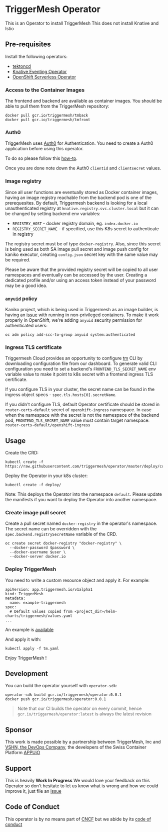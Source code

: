 # TriggerMesh Operator

This is an Operator to install TriggerMesh This does not install Knative and
Istio

## Pre-requisites

Install the following operators:
- [tektoncd](https://github.com/tektoncd/operator)
- [Knative Eventing Operator](https://operatorhub.io/operator/knative-eventing-operator)
- [OpenShift Serverless Operator](https://github.com/openshift-knative/serverless-operator)

### Access to the Container Images

The frontend and backend are available as container images. You should be able
to pull them from the TriggerMesh repository:

```
docker pull gcr.io/triggermesh/tmback
docker pull gcr.io/triggermesh/tmfront
```

### Auth0

TriggerMesh uses [Auth0](https://auth0.com/) for Authentication. You need to
create a Auth0 application before using this operator.

To do so please follow this [how-to](./auth0.md).

Once you are done note down the Auth0 `clientid` and `clientsecret` values.

### Image registry

Since all user functions are eventually stored as Docker container images,
having an image registry reachable from the backend pod is one of the
prerequesites. By default, Triggermesh backend is looking for a local
unauthenticated registry at `knative.registry.svc.cluster.local` but it can be
changed by setting backend env variables:

- `REGISTRY_HOST` - docker registry domain, eg. `index.docker.io`
- `REGISTRY_SECRET_NAME` - if specified, use this K8s secret to authenticate in
  registry

The registry secret must be of type `docker-registry`. Also, since this secret is being
used as both SA image pull secret and image push config for kaniko executor,
creating `config.json` secret key with the same value may be required.

Please be aware that the provided registry secret will be copied to all user
namespaces and eventually can be accessed by the user. Creating a dedicated
profile and/or using an access token instead of your password may be a good
idea.

### `anyuid` policy

Kaniko project, which is being used in Triggermesh as an image builder, is
having an [issue](https://github.com/GoogleContainerTools/kaniko/issues/105)
with running in non-privileged containers. To make it work properly in
OpenShift, we're adding `anyuid` security permission for authenticated users:

```
oc adm policy add-scc-to-group anyuid system:authenticated
```

### Ingress TLS certificate

Triggermesh Cloud provides an opportunity to configure
[tm](https://github.com/triggermesh/tm) CLI by downloading configuration file
from our dashboard. To generate valid CLI configuration you need to set a
backend's `FRONTEND_TLS_SECRET_NAME` env variable value to make it point to k8s
secret with a frontend ingress TLS certificate.

If you configure TLS in your cluster, the secret name can be found in the
ingress object specs - `spec.tls.hosts[0].secretName`.

If you didn't configure TLS, default Operator certificate should be stored in
`router-certs-default` secret of `openshift-ingress` namespace. In case when the
namespace with the secret is not the namespace of the backend pod,
`FRONTEND_TLS_SECRET_NAME` value must contain target namespace:
`router-certs-default/openshift-ingress`

## Usage

Create the CRD:

```
kubectl create -f https://raw.githubusercontent.com/triggermesh/operator/master/deploy/crds/app_v1alpha1_triggermesh_crd.yaml
```

Deploy the Operator in your k8s cluster:

```
kubectl create -f deploy/
```

Note: This deploys the Operator into the namespace `default`. Please update the
manifests if you want to deploy the Operator into another namespace.

### Create image pull secret

Create a pull secret named `docker-registry` in the operator's namespace. The secret name can be overridden with the `spec.backend.registrySecretName` variable of the CRD.

```
oc create secret docker-registry "docker-registry" \
  --docker-password $password \
  --docker-username $user \
  --docker-server docker.io
```

### Deploy TriggerMesh

You need to write a custom resource object and apply it. For example:

```
apiVersion: app.triggermesh.io/v1alpha1
kind: TriggerMesh
metadata:
  name: example-triggermesh
spec:
  # Default values copied from <project_dir>/helm-charts/triggermesh/values.yaml
...
```

An example is
[available](https://github.com/triggermesh/operator/blob/master/deploy/crds/app_v1alpha1_triggermesh_cr.yaml)

And apply it with:

```
kubectl apply -f tm.yaml
```

Enjoy TriggerMesh !

## Development

You can build the operator yourself with `operator-sdk`:

```
operator-sdk build gcr.io/triggermesh/operator:0.0.1
docker push gcr.io/triggermesh/operator:0.0.1
```

> Note that our CI builds the operator on every commit, hence
> `gcr.io/triggermesh/operator:latest` is always the latest revision

## Sponsor

This work is made possible by a partnership between TriggerMesh, Inc and
[VSHN, the DevOps Company](https://vshn.ch/), the developers of the Swiss
Container Platform [APPUiO](https://www.appuio.ch/)

## Support

This is heavily **Work In Progress** We would love your feedback on this
Operator so don't hesitate to let us know what is wrong and how we could improve
it, just file an [issue](https://github.com/triggermesh/aktion/issues/new)

## Code of Conduct

This operator is by no means part of [CNCF](https://www.cncf.io/) but we abide
by its
[code of conduct](https://github.com/cncf/foundation/blob/master/code-of-conduct.md)

